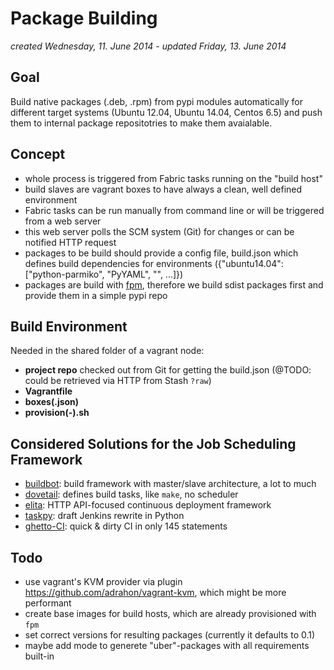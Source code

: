 Package Building
================
*created Wednesday, 11. June 2014 - updated Friday, 13. June 2014*

## Goal

Build native packages (.deb, .rpm) from pypi modules automatically for different target systems (Ubuntu 12.04, Ubuntu 14.04, Centos 6.5) and push them to internal package repositotries to make them avaialable.

## Concept

- whole process is triggered from Fabric tasks running on the "build host"
- build slaves are vagrant boxes to have always a clean, well defined environment
- Fabric tasks can be run manually from command line or will be triggered from a web server
- this web server polls the SCM system (Git) for changes or can be notified HTTP request
- packages to be build should provide a config file, build.json which defines build dependencies for environments ({"ubuntu14.04": ["python-parmiko", "PyYAML", "", ...]})
- packages are build with [fpm](https://github.com/jordansissel/fpm), therefore we build sdist packages first and provide them in a simple pypi repo

## Build Environment
Needed in the shared folder of a vagrant node:

- **project repo** checked out from Git for getting the build.json (@TODO: could be retrieved via HTTP from Stash `?raw`)
- **Vagrantfile**
- **boxes(.json)**
- **provision(-<boxname>).sh**

## Considered Solutions for the Job Scheduling Framework

- [buildbot](http://buildbot.net/): build framework with master/slave architecture, a lot to much
- [dovetail](http://www.aviser.asia/dovetail/): defines build tasks, like `make`, no scheduler
- [elita](https://elita.io/): HTTP API-focused continuous deployment framework
- [taskpy](https://github.com/jakecoffman/taskpy): draft Jenkins rewrite in Python
- [ghetto-CI](http://miohtama.github.io/vvv/tools/ghetto.html): quick & dirty CI in only 145 statements

## Todo

- use vagrant's KVM provider via plugin https://github.com/adrahon/vagrant-kvm, which might be more performant
- create base images for build hosts, which are already provisioned with `fpm`
- set correct versions for resulting packages (currently it defaults to 0.1)
- maybe add mode to generete "uber"-packages with all requirements built-in
